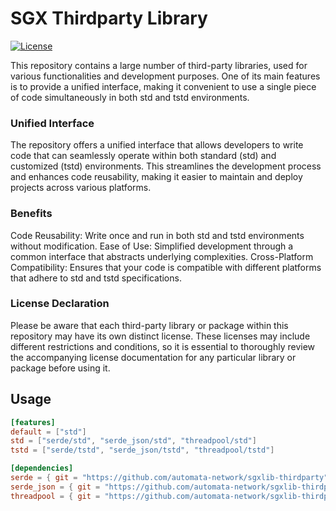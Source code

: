 # SGX Thirdparty Library

[![License](https://img.shields.io/badge/license-Apache2-green.svg)](LICENSE)

This repository contains a large number of third-party libraries, used for various functionalities and development purposes. One of its main features is to provide a unified interface, making it convenient to use a single piece of code simultaneously in both std and tstd environments.

### Unified Interface
The repository offers a unified interface that allows developers to write code that can seamlessly operate within both standard (std) and customized (tstd) environments. This streamlines the development process and enhances code reusability, making it easier to maintain and deploy projects across various platforms.

### Benefits
Code Reusability: Write once and run in both std and tstd environments without modification.
Ease of Use: Simplified development through a common interface that abstracts underlying complexities.
Cross-Platform Compatibility: Ensures that your code is compatible with different platforms that adhere to std and tstd specifications.

### License Declaration
Please be aware that each third-party library or package within this repository may have its own distinct license. These licenses may include different restrictions and conditions, so it is essential to thoroughly review the accompanying license documentation for any particular library or package before using it.

## Usage

```toml
[features]
default = ["std"]
std = ["serde/std", "serde_json/std", "threadpool/std"]
tstd = ["serde/tstd", "serde_json/tstd", "threadpool/tstd"]

[dependencies]
serde = { git = "https://github.com/automata-network/sgxlib-thirdparty", default-features = false }
serde_json = { git = "https://github.com/automata-network/sgxlib-thirdparty", default-features = false }
threadpool = { git = "https://github.com/automata-network/sgxlib-thirdparty", default-features = false }
```